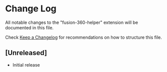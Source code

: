 # Change Log

All notable changes to the "fusion-360-helper" extension will be documented in this file.

Check [Keep a Changelog](http://keepachangelog.com/) for recommendations on how to structure this file.

## [Unreleased]

- Initial release